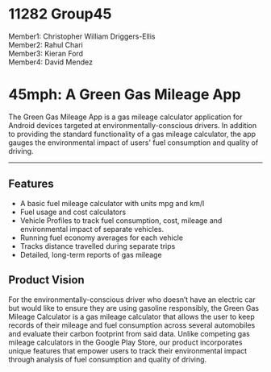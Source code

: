 # 11282 Group45
Member1: Christopher William Driggers-Ellis  
Member2: Rahul Chari  
Member3: Kieran Ford  
Member4: David Mendez  

# 45mph: A Green Gas Mileage App
The Green Gas Mileage App is a gas mileage calculator application for Android devices targeted at environmentally-conscious drivers. In addition to providing the standard functionality of a gas mileage calculator, the app gauges the environmental impact of users' fuel consumption and quality of driving.  
___
## Features
- A basic fuel mileage calculator with units mpg and km/l
- Fuel usage and cost calculators
- Vehicle Profiles to track fuel consumption, cost, mileage and environmental impact of separate vehicles.
- Running fuel economy averages for each vehicle
- Tracks distance travelled during separate trips
- Detailed, long-term reports of gas mileage 

## Product Vision
For the environmentally-conscious driver who doesn’t have an electric car but would like to ensure they are using gasoline responsibly, the Green Gas Mileage Calculator is a gas mileage calculator that allows the user to keep records of their mileage and fuel consumption across several automobiles and evaluate their carbon footprint from said data. Unlike competing gas mileage calculators in the Google Play Store, our product incorporates unique features that empower users to track their environmental impact through analysis of fuel consumption and quality of driving.
